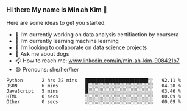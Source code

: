 ### Hi there My name is Min ah Kim 👋

Here are some ideas to get you started:

- 🔭 I’m currently working on data analysis certifiaction by coursera
- 🌱 I’m currently learning machine learning
- 👯 I’m looking to collaborate on data science projects
- 💬 Ask me about dogs
- 📫 How to reach me: www.linkedin.com/in/min-ah-kim-908421b7
- 😄 Pronouns: she/her/her

<!--START_SECTION:waka-->

```text
Python       2 hrs 32 mins   ███████████████████████░░   92.11 %
JSON         6 mins          █░░░░░░░░░░░░░░░░░░░░░░░░   04.20 %
JavaScript   5 mins          █░░░░░░░░░░░░░░░░░░░░░░░░   03.46 %
HTML         0 secs          ░░░░░░░░░░░░░░░░░░░░░░░░░   00.09 %
Other        0 secs          ░░░░░░░░░░░░░░░░░░░░░░░░░   00.09 %
```

<!--END_SECTION:waka-->